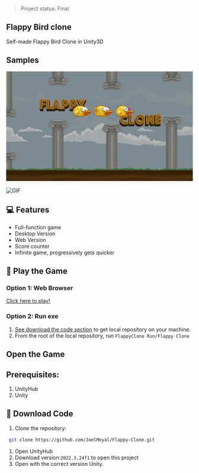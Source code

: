 > Project status: Final

## Flappy Bird clone 
Self-made Flappy Bird Clone in Unity3D 
 
## Samples

![THUMBNAIL](Assets/flappy_clone_thumb.png)

![GIF](Assets/flappy.gif)

## :computer: Features
- Full-function game 
- Desktop Version 
- Web Version
- Score counter 
- Infinite game, progressively gets quicker


##  :space_invader: Play the Game
### Option 1: Web Browser

 [Click here to play!](https://play.unity.com/mg/other/webgl-builds-401239)
### Option 2: Run exe
1. [See download the code section](#download-code) to get local repository on your machine.
2. From the root of the local repository, run ` FlappyClone Run/Flappy Clone `
## Open the Game

## Prerequisites:
1. UnityHub
2. Unity

## :file_folder: Download Code
1. Clone the repository:
```bash
 git clone https://github.com/JoelMoyal/Flappy-Clone.git
```


1. Open UnityHub
2. Download version:` 2022.3.24f1 ` to open this project
3. Open with the correct version Unity.

